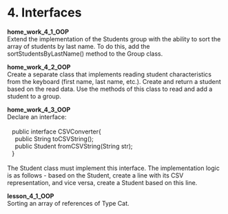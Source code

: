 <h1> 4. Interfaces </h1>

<p>
<b> home_work_4_1_OOP </b><br>
Extend the implementation of the Students group with the ability to sort the array of students by last name. To do this, add the sortStudentsByLastName() method to the Group class.
</p>

<p>
<b> home_work_4_2_OOP </b><br>
Create a separate class that implements reading student characteristics from the keyboard (first name, last name, etc.). Create and return a student based on the read data. Use the methods of this class to read and add a student to a group.
</p>

<p>
<b> home_work_4_3_OOP </b><br>
Declare an interface:<br>
<br>
&ensp;	public interface CSVConverter{<br>
&ensp;&ensp;	public String toCSVString();<br>
&ensp;&ensp;	public Student fromCSVString(String str);<br>
&ensp;	}<br>
<br>	
The Student class must implement this interface. The implementation logic is as follows - based on the Student, create a line with its CSV representation, and vice versa, create a Student based on this line.
</p>

<p>
<b> lesson_4_1_OOP </b><br>
Sorting an array of references of Type Cat.
</p>